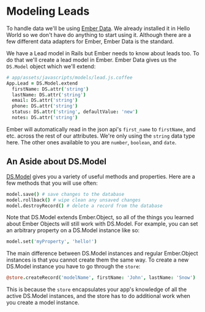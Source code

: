 # Modeling Leads

To handle data we'll be using [Ember Data](https://github.com/emberjs/data). We already installed it in Hello World so we don't have do anything to start using it. Although there are a few different data adapters for Ember, Ember Data is the standard.

We have a Lead model in Rails but Ember needs to know about leads too. To do that we'll create a lead model in Ember. Ember Data gives us the `DS.Model` object which we'll extend:

```coffee
# app/assets/javascripts/models/lead.js.coffee
App.Lead = DS.Model.extend
  firstName: DS.attr('string')
  lastName: DS.attr('string')
  email: DS.attr('string')
  phone: DS.attr('string')
  status: DS.attr('string', defaultValue: 'new')
  notes: DS.attr('string')
```

Ember will automatically read in the json api's `first_name` to `firstName`, and etc. across the rest of our attributes. We're only using the `string` data type here. The other ones available to you are `number`, `boolean`, and `date`.

## An Aside about DS.Model

[DS.Model](http://emberjs.com/api/data/classes/DS.Model.html) gives you a variety of useful methods and properties. Here are a few methods that you will use often:

```coffee
model.save() # save changes to the database
model.rollback() # wipe clean any unsaved changes
model.destroyRecord() # delete a record from the database
```

Note that DS.Model extends Ember.Object, so all of the things you learned about Ember Objects will still work with DS.Model. For example, you can set an arbitrary property on a DS.Model instance like so:

```coffee
model.set('myProperty', 'hello!')
```

The main difference between DS.Model instances and regular Ember.Object instances is that you cannot create them the same way. To create a new DS.Model instance you have to go through the `store`:

```coffee
@store.createRecord('modelName', firstName: 'John', lastName: 'Snow')
```

This is because the `store` encapsulates your app's knowledge of all the active DS.Model instances, and the store has to do additional work when you create a model instance.
